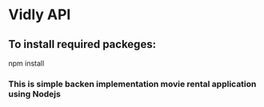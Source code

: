 # Vidly API
## To install required packeges:
  npm install

### This is simple backen implementation movie rental application using Nodejs 
